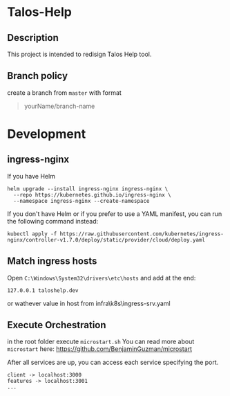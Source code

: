# Talos-Help

## Description

This project is intended to redisign Talos Help tool.

## Branch policy

create a branch from `master` with format

> yourName/branch-name

# Development

## ingress-nginx

If you have Helm

```
helm upgrade --install ingress-nginx ingress-nginx \
  --repo https://kubernetes.github.io/ingress-nginx \
  --namespace ingress-nginx --create-namespace
```

If you don't have Helm or if you prefer to use a YAML manifest, you can run the following command instead:

```
kubectl apply -f https://raw.githubusercontent.com/kubernetes/ingress-nginx/controller-v1.7.0/deploy/static/provider/cloud/deploy.yaml
```

## Match ingress hosts

Open `C:\Windows\System32\drivers\etc\hosts` and add at the end:

```
127.0.0.1 taloshelp.dev
```

or wathever value in host from infra\k8s\ingress-srv.yaml

## Execute Orchestration

in the root folder execute `microstart.sh`
You can read more about `microstart` here: https://github.com/BenjaminGuzman/microstart

After all services are up, you can access each service specifying the port.

```
client -> localhost:3000
features -> localhost:3001
...
```
